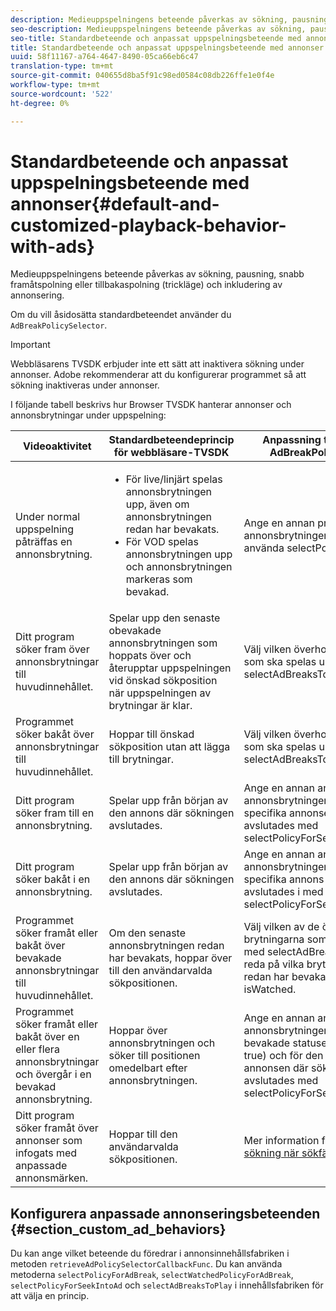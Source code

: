 ```yaml
---
description: Medieuppspelningens beteende påverkas av sökning, pausning, snabb framåtspolning eller tillbakaspolning (trickläge) och inkludering av annonsering.
seo-description: Medieuppspelningens beteende påverkas av sökning, pausning, snabb framåtspolning eller tillbakaspolning (trickläge) och inkludering av annonsering.
seo-title: Standardbeteende och anpassat uppspelningsbeteende med annonser
title: Standardbeteende och anpassat uppspelningsbeteende med annonser
uuid: 58f11167-a764-4647-8490-05ca66eb6c47
translation-type: tm+mt
source-git-commit: 040655d8ba5f91c98ed0584c08db226ffe1e0f4e
workflow-type: tm+mt
source-wordcount: '522'
ht-degree: 0%

---
```



# Standardbeteende och anpassat uppspelningsbeteende med annonser{#default-and-customized-playback-behavior-with-ads}

Medieuppspelningens beteende påverkas av sökning, pausning, snabb framåtspolning eller tillbakaspolning (trickläge) och inkludering av annonsering.

Om du vill åsidosätta standardbeteendet använder du `AdBreakPolicySelector`.

>[!IMPORTANT]
>
>Webbläsarens TVSDK erbjuder inte ett sätt att inaktivera sökning under annonser. Adobe rekommenderar att du konfigurerar programmet så att sökning inaktiveras under annonser.

I följande tabell beskrivs hur Browser TVSDK hanterar annonser och annonsbrytningar under uppspelning:

<table id="table_466538B1C2A646B89EB4F9AA111203BE"> 
 <thead> 
  <tr> 
   <th colname="col1" class="entry"> Videoaktivitet </th> 
   <th colname="col2" class="entry"> Standardbeteendeprincip för webbläsare-TVSDK </th> 
   <th colname="col3" class="entry">Anpassning tillgänglig via <span class="codeph"> AdBreakPolicySelector </span> </th> 
  </tr>
 </thead>
 <tbody> 
  <tr> 
   <td colname="col1"> Under normal uppspelning påträffas en annonsbrytning. </td> 
   <td colname="col2"> 
    <ul id="ul_10D2638676EA4ADDA718E61BD4FDC1D2"> 
     <li id="li_D5CC30F063934C738971E2E8AF00C137"> För live/linjärt spelas annonsbrytningen upp, även om annonsbrytningen redan har bevakats. </li> 
     <li id="li_D962C0938DA74186AE99D117E5A74E38">För VOD spelas annonsbrytningen upp och annonsbrytningen markeras som bevakad. </li> 
    </ul> </td> 
   <td colname="col3">Ange en annan princip för annonsbrytningen genom att använda <span class="codeph"> selectPolicyForAdBreak</span>. </td> 
  </tr> 
  <tr> 
   <td colname="col1"> Ditt program söker fram över annonsbrytningar till huvudinnehållet. </td> 
   <td colname="col2"> Spelar upp den senaste obevakade annonsbrytningen som hoppats över och återupptar uppspelningen vid önskad sökposition när uppspelningen av brytningar är klar. </td> 
   <td colname="col3">Välj vilken överhoppad brytning som ska spelas upp med <span class="codeph"> selectAdBreaksToPlay</span>. </td> 
  </tr> 
  <tr> 
   <td colname="col1"> Programmet söker bakåt över annonsbrytningar till huvudinnehållet. </td> 
   <td colname="col2"> Hoppar till önskad sökposition utan att lägga till brytningar. </td> 
   <td colname="col3">Välj vilken överhoppad brytning som ska spelas upp med <span class="codeph"> selectAdBreaksToPlay</span>.                      </td> 
  </tr> 
  <tr> 
   <td colname="col1"> Ditt program söker fram till en annonsbrytning. </td> 
   <td colname="col2"> Spelar upp från början av den annons där sökningen avslutades. </td> 
   <td colname="col3">Ange en annan annonspolicy för annonsbrytningen och för den specifika annonsen där sökningen avslutades med <span class="codeph"> selectPolicyForSeekIntoAd</span>. </td> 
  </tr> 
  <tr> 
   <td colname="col1"> Ditt program söker bakåt i en annonsbrytning. </td> 
   <td colname="col2"> Spelar upp från början av den annons där sökningen avslutades. </td> 
   <td colname="col3">Ange en annan annonsprincip för annonsbrytningen och för den specifika annons som sökningen avslutades i med <span class="codeph"> selectPolicyForSeekIntoAd</span>. </td> 
  </tr> 
  <tr> 
   <td colname="col1"> Programmet söker framåt eller bakåt över bevakade annonsbrytningar till huvudinnehållet. </td> 
   <td colname="col2"> Om den senaste annonsbrytningen redan har bevakats, hoppar över till den användarvalda sökpositionen. </td> 
   <td colname="col3">Välj vilken av de överhoppade brytningarna som ska spelas upp med <span class="codeph"> selectAdBreaksToPlay</span> och ta reda på vilka brytningar som redan har bevakats med <span class="codeph"> isWatched</span>. </td> 
  </tr> 
  <tr> 
   <td colname="col1"> Programmet söker framåt eller bakåt över en eller flera annonsbrytningar och övergår i en bevakad annonsbrytning. </td> 
   <td colname="col2"> Hoppar över annonsbrytningen och söker till positionen omedelbart efter annonsbrytningen. </td> 
   <td colname="col3">Ange en annan annonspolicy för annonsbrytningen (med den bevakade statusen inställd på true) och för den specifika annonsen där sökningen avslutades med <span class="codeph"> selectPolicyForSeekIntoAd</span>. </td> 
  </tr> 
  <tr> 
   <td colname="col1"> Ditt program söker framåt över annonser som infogats med anpassade annonsmärken. </td> 
   <td colname="col2"> Hoppar till den användarvalda sökpositionen. </td> 
   <td colname="col3">Mer information finns i <a href="../../browser-tvsdk-2.4/content-playback-options-browser-tvsdk/ui-configure/t-psdk-browser-tvsdk-2.4-ui-seek-scrub-bar-display.md" format="dita" scope="local"> Hantera sökning när sökfältet</a> används </td> 
  </tr> 
 </tbody> 
</table>

## Konfigurera anpassade annonseringsbeteenden {#section_custom_ad_behaviors}

Du kan ange vilket beteende du föredrar i annonsinnehållsfabriken i metoden `retrieveAdPolicySelectorCallbackFunc`. Du kan använda metoderna `selectPolicyForAdBreak`, `selectWatchedPolicyForAdBreak`, `selectPolicyForSeekIntoAd` och `selectAdBreaksToPlay` i innehållsfabriken för att välja en princip.
